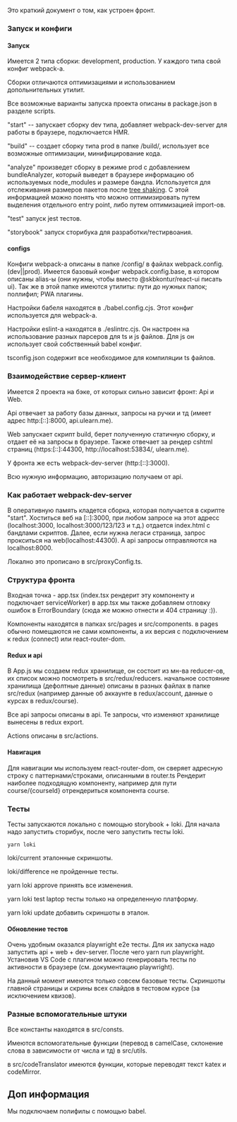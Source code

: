 Это краткий документ о том, как устроен фронт.

### Запуск и конфиги

#### Запуск

Имеется 2 типа сборки: development, production. У каждого типа свой конфиг webpack-а.

Сборки отличаются оптимизациями и использованием допольнительных утилит.

Все возможные варианты запуска проекта описаны в package.json в разделе scripts.

"start" -- запускает сборку dev типа,
добавляет webpack-dev-server для работы в браузере, подключается HMR.

"build" -- создает сборку типа prod в папке /build/,
использует все возможные оптимизации, минифицирование кода.
    
"analyze" произведет сборку в режиме prod с добавлением bundleAnalyzer,
который выведет в браузере информацию об используемых node_modules и размере бандла.
Используется для отслеживания размеров пакетов после [tree shaking](https://webpack.js.org/guides/tree-shaking/). 
С этой информацией можно понять что можно оптимизировать путем выделения отдельного
entry point, либо путем оптимизацией import-ов. 

"test" запуск jest тестов.

"storybook" запуск сторибука для разработки/тестирвоания.

#### configs

Конфиги webpack-а описаны в папке /config/ в файлах webpack.config.(dev||prod).
Имеется базовый конфиг webpack.config.base, в котором описаны alias-ы (они нужны, чтобы вместо @skbkontur/react-ui писать ui).
Так же в этой папке имеются утилиты: пути до нужных папок; поллифил; PWA плагины.

Настройки бабеля находятся в ./babel.config.cjs. Этот конфиг используется для webpack-а.

Настройки eslint-а находятся в ./eslintrc.cjs.
Он настроен на использование разных парсеров для ts и js файлов.
Для js он использует свой собственный babel конфиг.

tsconfig.json содержит все необходимое для компиляции ts файлов.

### Взаимодействие сервер-клиент

Имеется 2 проекта на бэке, от которых сильно зависит фронт: Api и Web. 

Api отвечает за работу базы данных, запросы на ручки и тд (имеет адрес http:[::]:8000, api.ulearn.me).

Web запускает скрипт build, берет полученную статичную сборку, и отдает её на запросы в браузере.
Также отвечает за рендер cshtml страниц (https:[::]:44300, http://localhost:53834/, ulearn.me).

У фронта же есть webpack-dev-server (http:[::]:3000).

Всю нужную информацию, авторизацию получаем от api.

### Как работает webpack-dev-server

В оперативную память кладется сборка, которая получается в скрипте "start".
Хоститься веб на [::]:3000, при любом запросе на этот адресс (localhost:3000, localhost:3000/123/123 и т.д.)
отдается index.html с бандлами скриптов.
Далее, если нужна легаси страница, запрос прокситься на web(localhost:44300).
А api запросы отправляются на localhost:8000.

Локално это прописано в src/proxyConfig.ts.

### Структура фронта

Входная точка - app.tsx (index.tsx рендерит эту компоненту и подключает serviceWorker)
в app.tsx мы также добавляем отловку ошибок в ErrorBoundary (сюда же можно отнести и 404 страницу :)).

Компоненты находятся в папках src/pages и src/components.
в pages обычно помещаются не сами компоненты, а их версия с подключением к redux (connect) или react-router-dom.

#### Redux и api

В App.js мы создаем redux хранилище, он состоит из мн-ва reducer-ов, их список можно посмотреть в src/redux/reducers. 
начальное состояние хранилища (дефолтные данные) описаны в разных файлах в папке src/redux
(например данные об аккаунте в redux/account, данные о курсах в redux/course).

Все api запросы описаны в api. Те запросы, что изменяют хранилище вынесены в redux export.

Actions описаны в src/actions.

#### Навигация

Для навигации мы используем react-router-dom, он сверяет адресную строку с паттернами/строками, описанными в router.ts
Рендерит наиболее подходящую компоненту, например для пути course/{courseId} отрендериться компонента course.

### Тесты
Тесты запускаются локально с помощью storybook + loki.
Для начала надо запустить сторибук, после чего запустить тесты loki.
```
yarn loki
```
loki/current эталонные скриншоты.

loki/difference не пройденные тесты.

yarn loki approve принять все изменения.

yarn loki test laptop тесты только на определенную платформу.

yarn loki update добавить скриншоты в эталон.

#### Обновление тестов
Очень удобным оказался playwright e2e тесты.
Для их запуска надо запустить api + web + dev-server. После чего yarn run playwright.
Установив VS Code с плагином можно генерировать тесты по активности в браузере (см. документацию playwright).

На данный момент имеются только совсем базовые тесты.
Скриншоты главной страницы и скрины всех слайдов в тестовом курсе (за исключением квизов).

### Разные вспомогательные штуки  

Все константы находятся в src/consts.

Имеются вспомогательные функции (перевод в camelCase, склонение слова в зависимости от числа и тд) в src/utils.

в src/codeTranslator имеются функции, которые переводят текст katex и codeMirror.

## Доп информация

Мы подключаем полифилы с помощью babel.
